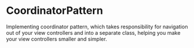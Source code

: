 # CoordinatorPattern

Implementing coordinator pattern, which takes responsibility for navigation out of your view controllers and into a separate class, helping you make your view controllers smaller and simpler.
